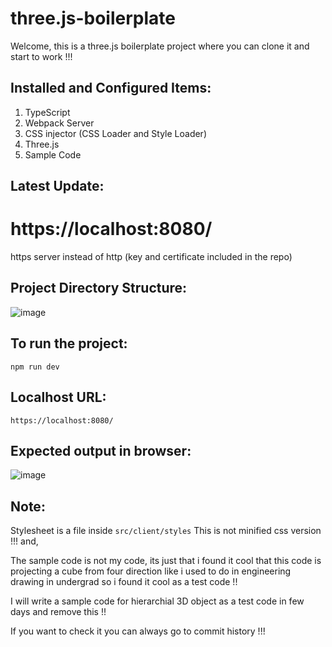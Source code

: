 # three.js-boilerplate

Welcome, this is a three.js boilerplate project where you can clone it and start to work !!!

## Installed and Configured Items:

1. TypeScript
2. Webpack Server
3. CSS injector (CSS Loader and Style Loader)
4. Three.js
5. Sample Code

## Latest Update:

# https://localhost:8080/
https server instead of http (key and certificate included in the repo)

## Project Directory Structure:

![image](https://user-images.githubusercontent.com/11494733/176046609-06ae72e6-1adc-4405-88e5-29a48ff9a800.png)

## To run the project:

```
npm run dev
```

## Localhost URL:
```
https://localhost:8080/
```
## Expected output in browser:

![image](https://user-images.githubusercontent.com/11494733/176047375-e701f0ac-f73f-475d-ac0e-ae3d8877ee4b.png)

## Note:

Stylesheet is a file inside ```src/client/styles```
This is not minified css version !!!
and,

The sample code is not my code, its just that i found it cool that this code is projecting a cube from four direction like i used to do in engineering drawing in undergrad so i found it cool as a test code !!

I will write a sample code for hierarchial 3D object as a test code in few days and remove this !!

If you want to check it you can always go to commit history !!! 



